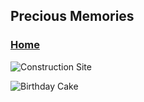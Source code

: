 ##                                      Precious Memories
### [Home]()

![Construction Site](https://AhmedJamJalloh.github.io/IMG20130608_005.jpg) 

![Birthday Cake](https://AhmedJamJalloh.github.io/IMG20130706_001.jpg) 
